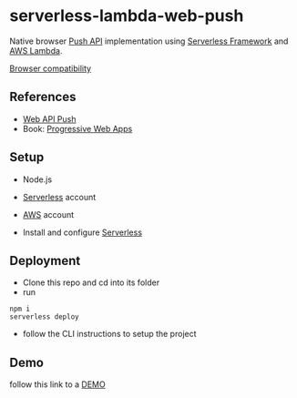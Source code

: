 # serverless-lambda-web-push

Native browser [Push API](https://developer.mozilla.org/en-US/docs/Web/API/Push_API) implementation using [Serverless Framework](https://serverless.com) and [AWS Lambda](https://aws.amazon.com/de/lambda/).

[Browser compatibility](https://developer.mozilla.org/en-US/docs/Web/API/Push_API#Browser_compatibility)

## References

- [Web API Push](https://serviceworke.rs/web-push.html)
- Book: [Progressive Web Apps](https://www.rheinwerk-verlag.de/progressive-web-apps_4707/)

## Setup

- Node.js
- [Serverless](https://serverless.com) account 
- [AWS](https://aws.amazon.com) account

- Install and configure [Serverless](https://serverless.com/framework/docs/getting-started/)

## Deployment

- Clone this repo and cd into its folder
- run
```
npm i
serverless deploy
```
- follow the CLI instructions to setup the project

## Demo

follow this link to a [DEMO](https://x9hocms7hb.execute-api.eu-central-1.amazonaws.com/dev/index.html)
